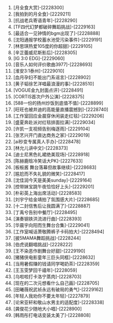 
1. [月全食大赏]-[2228300]
1. [我拍到的月全食]-[2229211]
1. [抗战老兵寄语青年]-[2228290]
1. [TF四代幻梦都破碎舞蹈挑战]-[2229163]
1. [最适合一见钟情的bgm出现了]-[2228888]
1. [沈阳通报学校蓄水池受污染事件]-[2229191]
1. [林思琪热爱105度的你超甜]-[2229105]
1. [辛芷蕾威尼斯影后]-[2228305]
1. [IG 3:0 EDG]-[2229060]
1. [音乐人如何评价歌曲3977]-[2228693]
1. [淮安3:1泰州]-[2229010]
1. [血月孕妇不能出门系谣言]-[2228902]
1. [黄子韬徐艺洋唱最浪漫的事]-[2228510]
1. [VOGUE金九封面点评]-[2228491]
1. [CORTIS首次户外公演]-[2228375]
1. [588一份的扬州炒饭到底值不值]-[2228899]
1. [旺旺也被井迪的高能量直播震撼到]-[2228740]
1. [工作室回应金晨穿休闲装走红毯]-[2229206]
1. [盛夏奔赴派对红毯排面拉满]-[2229034]
1. [许凯一支视频告别梅逐雨]-[2229104]
1. [张艺兴开门直达商务之家]-[2229019]
1. [ai秒变专属真人手办]-[2228478]
1. [林允儿讲中文]-[2228373]
1. [迪士尼黑色礼裙绝美现场]-[2228918]
1. [陈赫鹿晗冷笑话大PK]-[2227633]
1. [板板酱 舞台落幕但故事继续]-[2228683]
1. [尴尬而不失礼貌的微笑]-[2228417]
1. [沈佳润今天是美美sunday]-[2229164]
1. [控带妹宝跳午夜恰恰好上头]-[2229201]
1. [朴彩英上海出席活动]-[2228583]
1. [刘宇宁给金靖拍了氛围感大片]-[2228685]
1. [十二封信售后让我圆满了]-[2228887]
1. [丁禹兮告别中餐厅]-[2228495]
1. [演奏钢铁洪流进行曲]-[2228393]
1. [华晨宇向阳而生舞台合集]-[2229041]
1. [工作室喊话萧敬腾裤子卡码拍大]-[2228494]
1. [披5MAMA舞蹈挑战]-[2228244]
1. [伯虎说翻唱挑战]-[2228222]
1. [王不染恶作剧舞台好甜]-[2229190]
1. [猪猪侠电影童年三巨头同框]-[2228632]
1. [当用暑假赚的钱请同学喝奶茶]-[2228359]
1. [王玉雯梦回千禧年]-[2228059]
1. [乌啦啦打卡洛宁蒸肉]-[2228703]
1. [现在的二次元想看什么自己画]-[2228705]
1. [田曦薇祝武祯永远有破局的勇气]-[2229162]
1. [年轻人我劝你不要太年轻]-[2227879]
1. [论宋亚轩和敬山水男主的适配度]-[2228338]
1. [龚俊花少随地大小唱]-[2228900]
1. [韩雨彤打电话变装太美了]-[2228808]